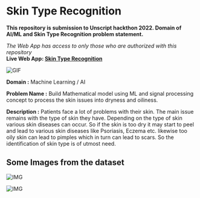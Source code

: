 # Skin Type Recognition

**This repository is submission to Unscript hackthon 2022. Domain of AI/ML and Skin Type Recognition problem statement.** <br>

*The Web App has access to only those who are authorized with this repository* <br>
**Live Web App: [Skin Type Recognition](https://share.streamlit.io/hrushi11/uns_50_convo-neurons/main/app.py#skin-type-recognition)**

![GIF](https://github.com/Hrushi11/UNS_50_Convo-Neurons/blob/main/assets/skin-detection.gif?raw=true)

**Domain :** Machine Learning / AI

**Problem Name :** Build Mathematical model using ML and signal processing concept to process the skin issues into dryness and oiliness.

**Description :** Patients face a lot of problems with their skin. The main issue remains with the type of skin they have. 
Depending on the type of skin various skin diseases can occur. So if the skin is too dry it may start to peel and lead to various skin diseases like 
Psoriasis, Eczema etc. likewise too oily skin can lead to pimples which in turn can lead to scars. So the identification of skin type is of utmost need.

## Some Images from the dataset

![IMG](https://github.com/Hrushi11/UNS_50_Convo-Neurons/blob/main/assets/oily_skin_pres.png?raw=true)

![IMG](https://github.com/Hrushi11/UNS_50_Convo-Neurons/blob/main/assets/dry_skin_pres.png?raw=true)
